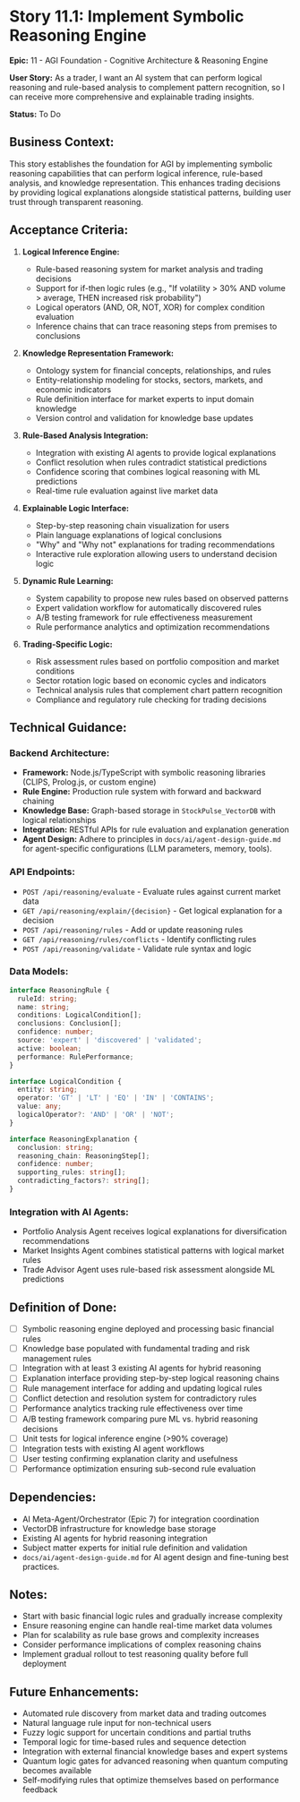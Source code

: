# Story 11.1: Implement Symbolic Reasoning Engine

**Epic:** 11 - AGI Foundation - Cognitive Architecture & Reasoning Engine

**User Story:** As a trader, I want an AI system that can perform logical reasoning and rule-based analysis to complement pattern recognition, so I can receive more comprehensive and explainable trading insights.

**Status:** To Do

## Business Context:
This story establishes the foundation for AGI by implementing symbolic reasoning capabilities that can perform logical inference, rule-based analysis, and knowledge representation. This enhances trading decisions by providing logical explanations alongside statistical patterns, building user trust through transparent reasoning.

## Acceptance Criteria:

1. **Logical Inference Engine:**
   - Rule-based reasoning system for market analysis and trading decisions
   - Support for if-then logic rules (e.g., "If volatility > 30% AND volume > average, THEN increased risk probability")
   - Logical operators (AND, OR, NOT, XOR) for complex condition evaluation
   - Inference chains that can trace reasoning steps from premises to conclusions

2. **Knowledge Representation Framework:**
   - Ontology system for financial concepts, relationships, and rules
   - Entity-relationship modeling for stocks, sectors, markets, and economic indicators
   - Rule definition interface for market experts to input domain knowledge
   - Version control and validation for knowledge base updates

3. **Rule-Based Analysis Integration:**
   - Integration with existing AI agents to provide logical explanations
   - Conflict resolution when rules contradict statistical predictions
   - Confidence scoring that combines logical reasoning with ML predictions
   - Real-time rule evaluation against live market data

4. **Explainable Logic Interface:**
   - Step-by-step reasoning chain visualization for users
   - Plain language explanations of logical conclusions
   - "Why" and "Why not" explanations for trading recommendations
   - Interactive rule exploration allowing users to understand decision logic

5. **Dynamic Rule Learning:**
   - System capability to propose new rules based on observed patterns
   - Expert validation workflow for automatically discovered rules
   - A/B testing framework for rule effectiveness measurement
   - Rule performance analytics and optimization recommendations

6. **Trading-Specific Logic:**
   - Risk assessment rules based on portfolio composition and market conditions
   - Sector rotation logic based on economic cycles and indicators
   - Technical analysis rules that complement chart pattern recognition
   - Compliance and regulatory rule checking for trading decisions

## Technical Guidance:

### Backend Architecture:
- **Framework:** Node.js/TypeScript with symbolic reasoning libraries (CLIPS, Prolog.js, or custom engine)
- **Rule Engine:** Production rule system with forward and backward chaining
- **Knowledge Base:** Graph-based storage in `StockPulse_VectorDB` with logical relationships
- **Integration:** RESTful APIs for rule evaluation and explanation generation
- **Agent Design:** Adhere to principles in `docs/ai/agent-design-guide.md` for agent-specific configurations (LLM parameters, memory, tools).

### API Endpoints:
- `POST /api/reasoning/evaluate` - Evaluate rules against current market data
- `GET /api/reasoning/explain/{decision}` - Get logical explanation for a decision
- `POST /api/reasoning/rules` - Add or update reasoning rules
- `GET /api/reasoning/rules/conflicts` - Identify conflicting rules
- `POST /api/reasoning/validate` - Validate rule syntax and logic

### Data Models:
```typescript
interface ReasoningRule {
  ruleId: string;
  name: string;
  conditions: LogicalCondition[];
  conclusions: Conclusion[];
  confidence: number;
  source: 'expert' | 'discovered' | 'validated';
  active: boolean;
  performance: RulePerformance;
}

interface LogicalCondition {
  entity: string;
  operator: 'GT' | 'LT' | 'EQ' | 'IN' | 'CONTAINS';
  value: any;
  logicalOperator?: 'AND' | 'OR' | 'NOT';
}

interface ReasoningExplanation {
  conclusion: string;
  reasoning_chain: ReasoningStep[];
  confidence: number;
  supporting_rules: string[];
  contradicting_factors?: string[];
}
```

### Integration with AI Agents:
- Portfolio Analysis Agent receives logical explanations for diversification recommendations
- Market Insights Agent combines statistical patterns with logical market rules
- Trade Advisor Agent uses rule-based risk assessment alongside ML predictions

## Definition of Done:
- [ ] Symbolic reasoning engine deployed and processing basic financial rules
- [ ] Knowledge base populated with fundamental trading and risk management rules
- [ ] Integration with at least 3 existing AI agents for hybrid reasoning
- [ ] Explanation interface providing step-by-step logical reasoning chains
- [ ] Rule management interface for adding and updating logical rules
- [ ] Conflict detection and resolution system for contradictory rules
- [ ] Performance analytics tracking rule effectiveness over time
- [ ] A/B testing framework comparing pure ML vs. hybrid reasoning decisions
- [ ] Unit tests for logical inference engine (>90% coverage)
- [ ] Integration tests with existing AI agent workflows
- [ ] User testing confirming explanation clarity and usefulness
- [ ] Performance optimization ensuring sub-second rule evaluation

## Dependencies:
- AI Meta-Agent/Orchestrator (Epic 7) for integration coordination
- VectorDB infrastructure for knowledge base storage
- Existing AI agents for hybrid reasoning integration
- Subject matter experts for initial rule definition and validation
- `docs/ai/agent-design-guide.md` for AI agent design and fine-tuning best practices.

## Notes:
- Start with basic financial logic rules and gradually increase complexity
- Ensure reasoning engine can handle real-time market data volumes
- Plan for scalability as rule base grows and complexity increases
- Consider performance implications of complex reasoning chains
- Implement gradual rollout to test reasoning quality before full deployment

## Future Enhancements:
- Automated rule discovery from market data and trading outcomes
- Natural language rule input for non-technical users
- Fuzzy logic support for uncertain conditions and partial truths
- Temporal logic for time-based rules and sequence detection
- Integration with external financial knowledge bases and expert systems
- Quantum logic gates for advanced reasoning when quantum computing becomes available
- Self-modifying rules that optimize themselves based on performance feedback 